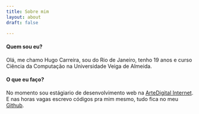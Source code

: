 ```yaml
---
title: Sobre mim
layout: about
draft: false

---
```

#### Quem sou eu?
Olá, me chamo Hugo Carreira, sou do Rio de Janeiro, tenho 19 anos e curso Ciência da Computação na Universidade Veiga de Almeida.

#### O que eu faço?
No momento sou estágiario de desenvolvimento web na [ArteDigital Internet](http://www.artedigitalinternet.com.br). E nas horas vagas escrevo códigos pra mim mesmo, tudo fica no meu [Github](http://github.com/hugocarreira).